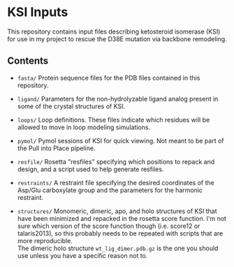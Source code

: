 KSI Inputs
==========
This repository contains input files describing ketosteroid isomerase (KSI) for 
use in my project to rescue the D38E mutation via backbone remodeling.

Contents
--------
* ``fasta/`` Protein sequence files for the PDB files contained in this 
  repository.

* ``ligand/`` Parameters for the non-hydrolyzable ligand analog present in some 
  of the crystal structures of KSI.

* ``loops/`` Loop definitions.  These files indicate which residues will be 
  allowed to move in loop modeling simulations.

* ``pymol/`` Pymol sessions of KSI for quick viewing.  Not meant to be part of 
  the Pull into Place pipeline.

* ``resfile/`` Rosetta "resfiles" specifying which positions to repack and 
  design, and a script used to help generate resfiles.

* ``restraints/`` A restraint file specifying the desired coordinates of the 
  Asp/Glu carboxylate group and the parameters for the harmonic restraint.

* ``structures/`` Monomeric, dimeric, apo, and holo structures of KSI that have 
  been minimized and repacked in the rosetta score function.  I'm not sure 
  which version of the score function though (i.e. score12 or talaris2013), so 
  this probably needs to be repeated with scripts that are more reproducible.  
  The dimeric holo structure ``wt_lig_dimer.pdb.gz`` is the one you should use 
  unless you have a specific reason not to.


